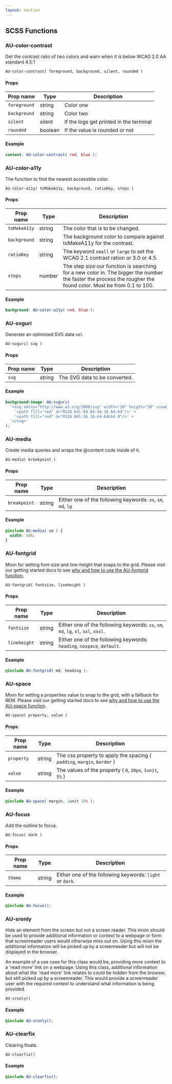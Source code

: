```yaml
---
layout: section
---
```


## SCSS Functions

### AU-color-contrast

Get the contrast ratio of two colors and warn when it is below WCAG 2.0 AA standard 4.5:1

`AU-color-contrast( foreground, background, silent, rounded )`


#### Props

| Prop name    | Type   | Description |
|--------------|--------|-------------|
| `foreground` | string | Color one   |
| `background` | string | Color two   |
| `silent`     | silent  | If the logs get printed in the terminal   |
| `rounded`    | boolean | If the value is rounded or not   |


#### Example

```scss
content: AU-color-contrast( red, blue );
```


### AU-color-a11y

The function to find the nearest accessible color.

`AU-color-a11y( toMakeA11y, background, ratioKey, steps )`


#### Props

| Prop name | Type    | Description |
|-----------|---------|-------------|
| `toMakeA11y` | string | The color that is to be changed.   |
| `background` | string | The background color to compare against toMakeA11y for the contrast.   |
| `ratioKey`   | string | The keyword `small` or `large` to set the WCAG 2.1 contrast ration or 3.0 or 4.5.   |
| `steps`      | number | The step size our function is searching for a new color in. The bigger the number the faster the process the rougher the found color. Must be from 0.1 to 100.   |


#### Example

```scss
background: AU-color-a11y( red, blue );
```


### AU-svguri

Generate an optimized SVG data-uri.

`AU-svguri( svg )`


#### Props

| Prop name | Type    | Description
|-----------|---------|-------------------------|
| `svg` | string  | The SVG data to be converted.


#### Example

```scss
background-image: AU-svguri(
  '<svg xmlns="http://www.w3.org/2000/svg" width="20" height="20" viewBox="0 0 128 128">' +
    '<path fill="red" d="M128 64l-64 64-16-16 64-64"/>' +
    '<path fill="red" d="M128 64l-16 16-64-64L64 0"/>' +
  '</svg>'
);
```


### AU-media

Create media queries and wraps the @content code inside of it.

`AU-media( breakpoint )`


#### Props

| Prop name | Type    | Description |
|-----------|---------|-------------|
| `breakpoint` | string | Either one of the following keywords: `xs`, `sm`, `md`, `lg` |


#### Example

```scss
@include AU-media( sm ) {
  width: 48%;
}
```


### AU-fontgrid

Mixin for setting font-size and line-height that snaps to the grid. Please visit our getting started docs to see [why and how to use the AU-fontgrid function](get-started/font-size-space/#font-size-function).

`AU-fontgrid( fontsize, lineheight )`


#### Props

| Prop name | Type    | Description |
|-----------|---------|-------------|
| `fontsize`   | string | Either one of the following keywords: `xs`, `sm`, `md`, `lg`, `xl`, `xxl`, `xxxl`.   |
| `lineheight` | string | Either one of the following keywords: `heading`, `nospace`, `default`.   |


#### Example

```scss
@include AU-fontgrid( md, heading );
```


### AU-space

Mixin for setting a properties value to snap to the grid, with a fallback for REM. Please visit our getting started docs to see [why and how to use the AU-space function](get-started/font-size-space/#au-space-function).

`AU-space( property, value )`


#### Props

| Prop name | Type    | Description |
|-----------|---------|-------------|
| `property` | string | The css property to apply the spacing ( `padding`, `margin`, `border` )   |
| `value`    | string | The values of the property ( `0`, `20px`, `1unit`, `5%` )   |


#### Example

```scss
@include AU-space( margin, 1unit 10% );
```


### AU-focus

Add the outline to focus.

`AU-focus( dark )`


#### Props

| Prop name | Type    | Description |
|-----------|---------|------------|
| `theme` | string | Either one of the following keywords: `light` or `dark`.   |

#### Example

```scss
@include AU-focus();
```


### AU-sronly

Hide an element from the screen but not a screen reader. This mixin should be used to provide additional information or context to a webpage or form that screenreader users would otherwise miss out on. Using this mixin the additional information will be picked up by a screenreader but will not be displayed in the browser. 

An example of a use case for this class would be, providing more context to a 'read more' link on a webpage. Using this class, additional information about what the 'read more' link relates to could be hidden from the browser, but still picked up by a screenreader. This would provide a screenreader user with the required context to understand what information is being provided.   

`AU-sronly()`


#### Example

```scss
@include AU-sronly();
```


### AU-clearfix

Clearing floats.

`AU-clearfix()`


#### Example

```scss
@include AU-clearfix();
```

